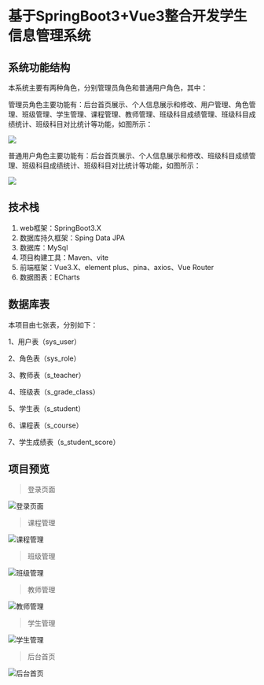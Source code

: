 # 基于SpringBoot3+Vue3整合开发学生信息管理系统


## 系统功能结构

本系统主要有两种角色，分别管理员角色和普通用户角色，其中：

管理员角色主要功能有：后台首页展示、个人信息展示和修改、用户管理、角色管理、班级管理、学生管理、课程管理、教师管理、班级科目成绩管理、班级科目成绩统计、班级科目对比统计等功能，如图所示：

![]( https://i.imgtg.com/2022/12/30/EHbe1.png )

普通用户角色主要功能有：后台首页展示、个人信息展示和修改、班级科目成绩管理、班级科目成绩统计、班级科目对比统计等功能，如图所示：

![]( https://i.imgtg.com/2022/12/30/EHkEI.png )




## 技术栈

1. web框架：SpringBoot3.X
2. 数据库持久框架：Sping Data JPA
3. 数据库：MySql
4. 项目构建工具：Maven、vite
5. 前端框架：Vue3.X、element plus、pina、axios、Vue Router
6. 数据图表：ECharts

## 数据库表

本项目由七张表，分别如下：

1、用户表（sys_user）

2、角色表（sys_role）

3、教师表（s_teacher）

4、班级表（s_grade_class）

5、学生表（s_student）

6、课程表（s_course）

7、学生成绩表（s_student_score）





## 项目预览

> 登录页面

![登录页面](https://i.imgtg.com/2022/12/30/EDj9L.jpg)

> 课程管理

![课程管理]( https://i.imgtg.com/2022/12/30/EHOFY.jpg )



> 班级管理

![班级管理]( https://i.imgtg.com/2022/12/30/EHojq.jpg ) 

> 教师管理

![教师管理]( https://i.imgtg.com/2022/12/30/EH5Uc.jpg )

> 学生管理

![学生管理]( https://i.imgtg.com/2022/12/30/EHByr.jpg )

> 后台首页

![后台首页]( https://i.imgtg.com/2022/12/30/EHTsM.jpg )





